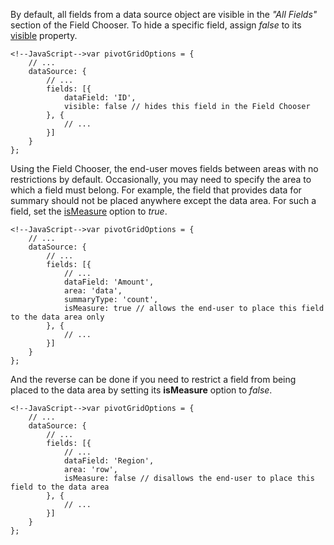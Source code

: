 By default, all fields from a data source object are visible in the *"All Fields"* section of the Field Chooser. To hide a specific field, assign *false* to its [visible](/api-reference/30%20Data%20Layer/PivotGridDataSource/1%20Configuration/fields/visible.md '/Documentation/ApiReference/Data_Layer/PivotGridDataSource/Configuration/fields/#visible') property.

    <!--JavaScript-->var pivotGridOptions = {
        // ...
        dataSource: {
            // ...
            fields: [{
                dataField: 'ID',
                visible: false // hides this field in the Field Chooser 
            }, {
                // ...
            }]
        }
    };

Using the Field Chooser, the end-user moves fields between areas with no restrictions by default. Occasionally, you may need to specify the area to which a field must belong. For example, the field that provides data for summary should not be placed anywhere except the data area. For such a field, set the [isMeasure](/api-reference/30%20Data%20Layer/PivotGridDataSource/1%20Configuration/fields/isMeasure.md '/Documentation/ApiReference/Data_Layer/PivotGridDataSource/Configuration/fields/#isMeasure') option to *true*.

    <!--JavaScript-->var pivotGridOptions = {
        // ...
        dataSource: {
            // ...
            fields: [{
                // ...
                dataField: 'Amount',
                area: 'data',
                summaryType: 'count',
                isMeasure: true // allows the end-user to place this field to the data area only
            }, {
                // ...
            }]
        }
    };
    
And the reverse can be done if you need to restrict a field from being placed to the data area by setting its **isMeasure** option to *false*.

    <!--JavaScript-->var pivotGridOptions = {
        // ...
        dataSource: {
            // ...
            fields: [{
                // ...
                dataField: 'Region',
                area: 'row',
                isMeasure: false // disallows the end-user to place this field to the data area
            }, {
                // ...
            }]
        }
    };